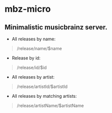 # mbz-micro

## Minimalistic musicbrainz server.

- All releases by name:
> /release/name/$name

- Release by id:
> /release/id/$id

- All releases by artist:
> /release/artistId/$artistId

- All releases by matching artists:
> /release/artistName/$artistName

